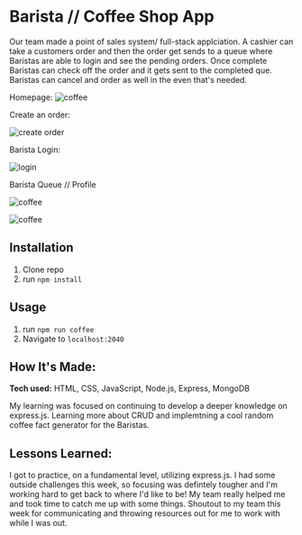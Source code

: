 # Barista // Coffee Shop App
Our team made a point of sales system/ full-stack applciation. A cashier can take a customers order and then the order get sends to a queue where Baristas are able to login and see the pending orders. Once complete Baristas can check off the order and it gets sent to the completed que. Baristas can cancel and order as well in the even that's needed. 

Homepage: 
![coffee](https://i.imgur.com/aCsgyfV.png)

Create an order:

![create order](https://i.imgur.com/9trLClH.png)

Barista Login: 

![login](https://i.imgur.com/PtktyFO.png)


Barista Queue // Profile

![coffee](https://i.imgur.com/K0btbTz.png)

![coffee](https://i.imgur.com/ZOhFTKv.png)


## Installation

1. Clone repo
2. run `npm install`

## Usage

1. run `npm run coffee`
2. Navigate to `localhost:2040`


## How It's Made:

**Tech used:** HTML, CSS, JavaScript, Node.js, Express, MongoDB

My learning was focused on continuing to develop a deeper knowledge on express.js. Learning more about CRUD and implemtning a cool random coffee fact generator for the Baristas. 

## Lessons Learned:

I got to practice, on a fundamental level, utilizing express.js. I had some outside challenges this week, so focusing was defintely tougher and I'm working hard to get back to where I'd like to be! My team really helped me and took time to catch me up with some things. Shoutout to my team this week for communicating and throwing resources out for me to work with while I was out. 